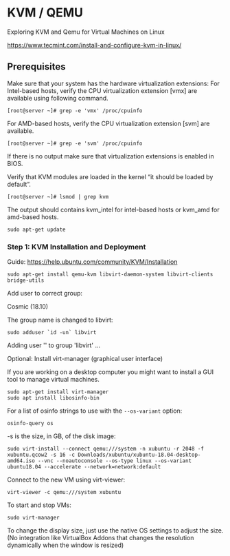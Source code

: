 # KVM / QEMU

Exploring KVM and Qemu for Virtual Machines on Linux

https://www.tecmint.com/install-and-configure-kvm-in-linux/

## Prerequisites

Make sure that your system has the hardware virtualization extensions: For Intel-based hosts, verify the CPU virtualization extension [vmx] are available using following command.

    [root@server ~]# grep -e 'vmx' /proc/cpuinfo

For AMD-based hosts, verify the CPU virtualization extension [svm] are available.

    [root@server ~]# grep -e 'svm' /proc/cpuinfo

If there is no output make sure that virtualization extensions is enabled in BIOS. 

Verify that KVM modules are loaded in the kernel “it should be loaded by default”.

    [root@server ~]# lsmod | grep kvm

The output should contains kvm_intel for intel-based hosts or kvm_amd for amd-based hosts.

    sudo apt-get update
    

### Step 1: KVM Installation and Deployment

Guide: https://help.ubuntu.com/community/KVM/Installation

```
sudo apt-get install qemu-kvm libvirt-daemon-system libvirt-clients bridge-utils
```

Add user to correct group:

Cosmic (18.10)

The group name is changed to libvirt:

```
sudo adduser `id -un` libvirt
```

Adding user '<username>' to group 'libvirt' ...

Optional: Install virt-manager (graphical user interface)

If you are working on a desktop computer you might want to install a GUI tool to manage virtual machines.

```
sudo apt-get install virt-manager
sudo apt install libosinfo-bin
````

For a list of osinfo strings to use with the `--os-variant` option:

```
osinfo-query os
```

-s is the size, in GB, of the disk image:

```
sudo virt-install --connect qemu:///system -n xubuntu -r 2048 -f xubuntu.qcow2 -s 16 -c Downloads/xubuntu/xubuntu-18.04-desktop-amd64.iso --vnc --noautoconsole --os-type linux --os-variant ubuntu18.04 --accelerate --network=network:default
```

Connect to the new VM using virt-viewer:

```
virt-viewer -c qemu:///system xubuntu
```

To start and stop VMs:
    
```
sudo virt-manager
```

To change the display size, just use the native OS settings to adjust the size. (No integration like VirtualBox Addons that changes the resolution dynamically when the window is resized)
